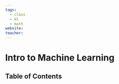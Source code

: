 ```yaml
---
tags:
  - class
  - ml
  - math
website: 
teacher:
---
```

# Intro to Machine Learning

## Table of Contents
